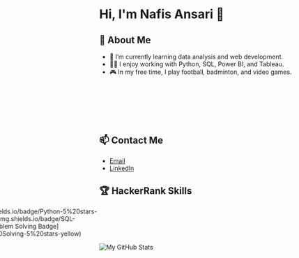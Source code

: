 # Hi, I'm Nafis Ansari 👋

## 🚀 About Me
- 🌱 I’m currently learning data analysis and web development.
- 👨‍💻 I enjoy working with Python, SQL, Power BI, and Tableau.
- 🎮 In my free time, I play football, badminton, and video games.

<div style="animation: fadeIn 2s ease-in-out;">
  ## 💼 Projects
  - [Bike Sales Dashboard](#): An interactive dashboard using Tableau, focusing on sales optimization strategies.
  - [Portfolio Website](#): A responsive website built with HTML, CSS, and Bootstrap showcasing my work.
  - [British Airways Reviews Dashboard](#): A data analysis project visualizing customer feedback using Tableau.
</div>

## 📫 Contact Me
- [Email](mailto:nafisansari7745@gmail.com)
- [LinkedIn](https://www.linkedin.com/in/nafis-ansari-63878b182/)

## 🏆 HackerRank Skills
<div style="animation: slideIn 3s ease-in-out;">
  - Python: ![Python Badge](https://img.shields.io/badge/Python-5%20stars-brightgreen)
  - SQL: ![SQL Badge](https://img.shields.io/badge/SQL-4%20stars-blue)
  - Problem Solving: ![Problem Solving Badge](https://img.shields.io/badge/Problem%20Solving-5%20stars-yellow)
</div>

![My GitHub Stats](https://github-readme-stats.vercel.app/api?username=NafisAnsari786&show_icons=true&theme=radical)

<style>
@keyframes fadeIn {
  0% { opacity: 0; }
  100% { opacity: 1; }
}

@keyframes slideIn {
  0% { transform: translateX(-100%); }
  100% { transform: translateX(0); }
}
</style>

